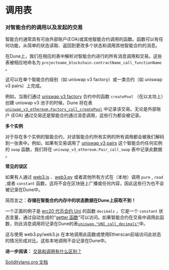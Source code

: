 # 调用表

### **对智能合约的调用以及发起的交易**

智能合约通常具有可由外部账户(EOA)或其他智能合约调用的函数。函数可以有任何功能，从简单的状态读取、返回到更改多个状态和调用其他智能合约的消息。

在Dune上，我们在相应的表中解析对智能合约进行的所有消息调用和交易。这些表被相应地命名为 `projectname_blockchain.contractName_call_functionName` 。

这可以在单个智能合约级别（如 uniswap v3 factory）或一类合约（如 uniswap v3 pairs）上完成。

例如，当我们通过 [uniswap v3 factory](https://etherscan.io/address/0x1f98431c8ad98523631ae4a59f267346ea31f984#code) 合约中的函数 `createPool` （在以太坊上）创建 uniswap v3 池子的时候，Dune 将在表 [ `uniswap_v3_ethereum.Factory_call_createPool`](https://dune.com/queries/735856) 中记录该交易。无论是外部账户 (EOA) 通过交易还是智能合约通过消息调用，这些行为都会被记录。

**多个实例**

对于存在多个实例的智能合约，对该智能合约所有实例的所有调用都会被我们解码到一张表中。例如，如果有交易调用了 [uniswap v3 pairs](https://etherscan.io/address/0x8f8ef111b67c04eb1641f5ff19ee54cda062f163#writeContract) 这个智能合约任何实例的 `swap` 函数，我们将在  `uniswap_v3_ethereum.Pair_call_swap` 表中记录此数据 。

**常见的误区**

如果有人通过 [web3.js](https://web3js.readthedocs.io) 、[web3.py](https://web3py.readthedocs.io/en/stable) 或者其他所有方式在（本地）调用 `pure` , `read` ,或者 `constant` 函数，这将不会在区块链上广播或任何内容，因此这些行为也不会被记录在Dune中。


简而言之：**存储在智能合约内存中的状态数据在Dune上获取不到！**

一个正面的例子是 [erc20 代币合约 Uni](https://etherscan.io/token/0x1f9840a85d5af5bf1d1762f925bdaddc4201f984#readContract) 的函数 `decimals` ，它是一个 `constant` 状态变量，通过自动生成的“[getter 函数](https://docs.soliditylang.org/en/v0.7.4/contracts.html#getter-functions)”可以访问。如果智能合约在交易中调用此函数，则此消息调用将记录在Dune的表[`uniswap."UNI_call_decimals"`](https://dune.com/queries/741354)中。

这与使用 web3.py/web3.js 在本地调用此函数或使用Etherscan前端访问此状态的情况形成对比。这些本地调用不会记录在Dune中。

**进一步阅读：**
[交易和调用有什么区别？](https://ethereum.stackexchange.com/questions/765/what-is-the-difference-between-a-transaction-and-a-call)

[Soliditylang.org 文档](https://docs.soliditylang.org/en/v0.8.13/contracts.html#function-visibility)
